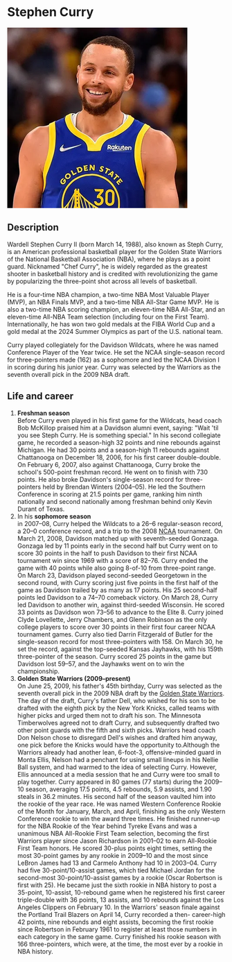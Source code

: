 # Stephen Curry

![Steph Curry](steph.jpg)

## Description

Wardell Stephen Curry II (born March 14, 1988), also known as Steph Curry, is an American professional basketball player for the Golden State Warriors of the National Basketball Association (NBA), where he plays as a point guard. Nicknamed "Chef Curry", he is widely regarded as the greatest shooter in basketball history and is credited with revolutionizing the game by popularizing the three-point shot across all levels of basketball.

He is a four-time NBA champion, a two-time NBA Most Valuable Player (MVP), an NBA Finals MVP, and a two-time NBA All-Star Game MVP. He is also a two-time NBA scoring champion, an eleven-time NBA All-Star, and an eleven-time All-NBA Team selection (including four on the First Team). Internationally, he has won two gold medals at the FIBA World Cup and a gold medal at the 2024 Summer Olympics as part of the U.S. national team.

Curry played collegiately for the Davidson Wildcats, where he was named Conference Player of the Year twice. He set the NCAA single-season record for three-pointers made (162) as a sophomore and led the NCAA Division I in scoring during his junior year. Curry was selected by the Warriors as the seventh overall pick in the 2009 NBA draft.

## Life and career

1. **Freshman season**  
Before Curry even played in his first game for the Wildcats, head coach Bob McKillop praised him at a Davidson alumni event, saying: "Wait 'til you see Steph Curry. He is something special." In his second collegiate game, he recorded a season-high 32 points and nine rebounds against Michigan. He had 30 points and a season-high 11 rebounds against Chattanooga on December 18, 2006, for his first career double-double. On February 6, 2007, also against Chattanooga, Curry broke the school's 500-point freshman record. He went on to finish with 730 points. He also broke Davidson's single-season record for three-pointers held by Brendan Winters (2004–05). He led the Southern Conference in scoring at 21.5 points per game, ranking him ninth nationally and second nationally among freshman behind only Kevin Durant of Texas.
2. In his **sophomore season**  
in 2007–08, Curry helped the Wildcats to a 26–6 regular-season record, a 20–0 conference record, and a trip to the 2008 [NCAA](https://en.wikipedia.org/wiki/2007_NCAA_Division_I_men%27s_basketball_tournament) tournament.
On March 21, 2008, Davidson matched up with seventh-seeded Gonzaga. Gonzaga led by 11 points early in the second half but Curry went on to score 30 points in the half to push Davidson to their first NCAA tournament win since 1969 with a score of 82–76. Curry ended the game with 40 points while also going 8-of-10 from three-point range. On March 23, Davidson played second-seeded Georgetown in the second round, with Curry scoring just five points in the first half of the game as Davidson trailed by as many as 17 points. His 25 second-half points led Davidson to a 74–70 comeback victory. On March 28, Curry led Davidson to another win, against third-seeded Wisconsin. He scored 33 points as Davidson won 73–56 to advance to the Elite 8. Curry joined Clyde Lovellette, Jerry Chambers, and Glenn Robinson as the only college players to score over 30 points in their first four career NCAA tournament games. Curry also tied Darrin Fitzgerald of Butler for the single-season record for most three-pointers with 158. On March 30, he set the record, against the top-seeded Kansas Jayhawks, with his 159th three-pointer of the season. Curry scored 25 points in the game but Davidson lost 59–57, and the Jayhawks went on to win the championship.
3. **Golden State Warriors (2009–present)**  
On June 25, 2009, his father's 45th birthday, Curry was selected as the seventh overall pick in the 2009 NBA draft by the [Golden State Warriors](https://en.wikipedia.org/wiki/Golden_State_Warriors). The day of the draft, Curry's father Dell, who wished for his son to be drafted with the eighth pick by the New York Knicks, called teams with higher picks and urged them not to draft his son. The Minnesota Timberwolves agreed not to draft Curry, and subsequently drafted two other point guards with the fifth and sixth picks. Warriors head coach Don Nelson chose to disregard Dell's wishes and drafted him anyway, one pick before the Knicks would have the opportunity to.Although the Warriors already had another lean, 6-foot-3, offensive-minded guard in Monta Ellis, Nelson had a penchant for using small lineups in his Nellie Ball system, and had warmed to the idea of selecting Curry. However, Ellis announced at a media session that he and Curry were too small to play together. Curry appeared in 80 games (77 starts) during the 2009–10 season, averaging 17.5 points, 4.5 rebounds, 5.9 assists, and 1.90 steals in 36.2 minutes. His second half of the season vaulted him into the rookie of the year race. He was named Western Conference Rookie of the Month for January, March, and April, finishing as the only Western Conference rookie to win the award three times. He finished runner-up for the NBA Rookie of the Year behind Tyreke Evans and was a unanimous NBA All-Rookie First Team selection, becoming the first Warriors player since Jason Richardson in 2001–02 to earn All-Rookie First Team honors. He scored 30-plus points eight times, setting the most 30-point games by any rookie in 2009–10 and the most since LeBron James had 13 and Carmelo Anthony had 10 in 2003–04. Curry had five 30-point/10-assist games, which tied Michael Jordan for the second-most 30-point/10-assist games by a rookie (Oscar Robertson is first with 25). He became just the sixth rookie in NBA history to post a 35-point, 10-assist, 10-rebound game when he registered his first career triple-double with 36 points, 13 assists, and 10 rebounds against the Los Angeles Clippers on February 10. In the Warriors' season finale against the Portland Trail Blazers on April 14, Curry recorded a then- career-high 42 points, nine rebounds and eight assists, becoming the first rookie since Robertson in February 1961 to register at least those numbers in each category in the same game. Curry finished his rookie season with 166 three-pointers, which were, at the time, the most ever by a rookie in NBA history.
